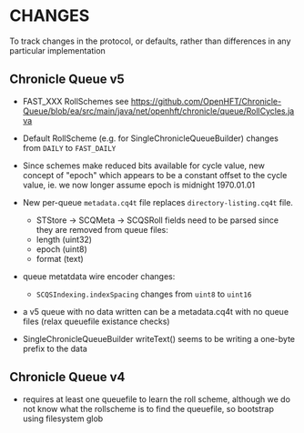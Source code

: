 CHANGES
====

To track changes in the protocol, or defaults, rather than differences in any particular implementation

Chronicle Queue v5
----

* FAST_XXX RollSchemes see https://github.com/OpenHFT/Chronicle-Queue/blob/ea/src/main/java/net/openhft/chronicle/queue/RollCycles.java

* Default RollScheme (e.g. for SingleChronicleQueueBuilder) changes from `DAILY` to `FAST_DAILY`
* Since schemes make reduced bits available for cycle value, new concept of "epoch" which appears to be a constant offset to the cycle value, ie. we now longer assume epoch is midnight 1970.01.01
* New per-queue `metadata.cq4t` file replaces `directory-listing.cq4t` file.
  * STStore -> SCQMeta -> SCQSRoll fields need to be parsed since they are removed from queue files:
  * length (uint32)
  * epoch (uint8)
  * format (text)
* queue metatdata wire encoder changes:
  * `SCQSIndexing.indexSpacing` changes from `uint8` to `uint16`
* a v5 queue with no data written can be a metadata.cq4t with no queue files (relax queuefile existance checks)
* SingleChronicleQueueBuilder writeText() seems to be writing a one-byte prefix to the data


Chronicle Queue v4
----
* requires at least one queuefile to learn the roll scheme, although we do not know what the rollscheme is to find the queuefile, so bootstrap using filesystem glob

